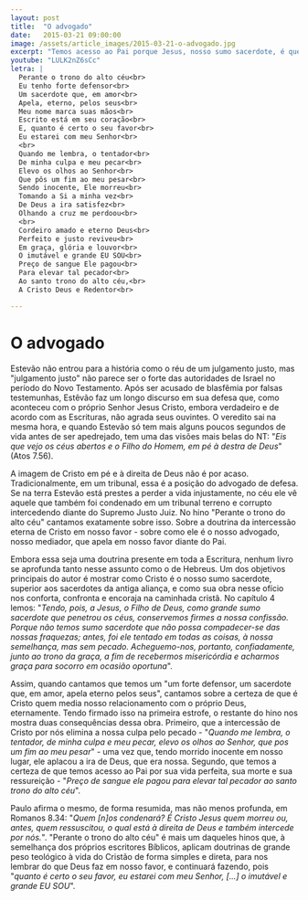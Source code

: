 ```yaml
---
layout: post
title:  "O advogado"
date:   2015-03-21 09:00:00
image: /assets/article_images/2015-03-21-o-advogado.jpg
excerpt: "Temos acesso ao Pai porque Jesus, nosso sumo sacerdote, é quem intercede por nós \"Perante o trono do alto céu\"."
youtube: "LULK2nZ6sCc"
letra: |
  Perante o trono do alto céu<br>
  Eu tenho forte defensor<br>
  Um sacerdote que, em amor<br>
  Apela, eterno, pelos seus<br>
  Meu nome marca suas mãos<br>
  Escrito está em seu coração<br>
  E, quanto é certo o seu favor<br>
  Eu estarei com meu Senhor<br>
  <br>
  Quando me lembra, o tentador<br>
  De minha culpa e meu pecar<br>
  Elevo os olhos ao Senhor<br>
  Que pôs um fim ao meu pesar<br>
  Sendo inocente, Ele morreu<br>
  Tomando a Si a minha vez<br>
  De Deus a ira satisfez<br>
  Olhando a cruz me perdoou<br>
  <br>
  Cordeiro amado e eterno Deus<br>
  Perfeito e justo reviveu<br>
  Em graça, glória e louvor<br>
  O imutável e grande EU SOU<br>
  Preço de sangue Ele pagou<br>
  Para elevar tal pecador<br>
  Ao santo trono do alto céu,<br>
  A Cristo Deus e Redentor<br>

---
```


# O advogado

Estevão não entrou para a história como o réu de um julgamento justo, mas "julgamento justo" não parece ser o forte das autoridades de Israel no período do Novo Testamento. Após ser acusado de blasfêmia por falsas testemunhas, Estêvão faz um longo discurso em sua defesa que, como aconteceu com o próprio Senhor Jesus Cristo, embora verdadeiro e de acordo com as Escrituras, não agrada seus ouvintes. O veredito sai na mesma hora, e quando Estevão só tem mais alguns poucos segundos de vida antes de ser apedrejado, tem uma das visões mais belas do NT: "*Eis que vejo os céus abertos e o Filho do Homem, em pé à destra de Deus*" (Atos 7.56).

A imagem de Cristo em pé e à direita de Deus não é por acaso. Tradicionalmente, em um tribunal, essa é a posição do advogado de defesa. Se na terra Estevão está prestes a perder a vida injustamente, no céu ele vê aquele que também foi condenado em um tribunal terreno e corrupto intercedendo diante do Supremo Justo Juiz. No hino "Perante o trono do alto céu" cantamos exatamente sobre isso. Sobre a doutrina da intercessão eterna de Cristo em nosso favor - sobre como ele é o nosso advogado, nosso mediador, que apela em nosso favor diante do Pai.

Embora essa seja uma doutrina presente em toda a Escritura, nenhum livro se aprofunda tanto nesse assunto como o de Hebreus. Um dos objetivos principais do autor é mostrar como Cristo é o nosso sumo sacerdote, superior aos sacerdotes da antiga aliança, e como sua obra nesse ofício nos conforta, confronta e encoraja na caminhada cristã. No capítulo 4 lemos: "*Tendo, pois, a Jesus, o Filho de Deus, como grande sumo sacerdote que penetrou os céus, conservemos firmes a nossa confissão. Porque não temos sumo sacerdote que não possa compadecer-se das nossas fraquezas; antes, foi ele tentado em todas as coisas, à nossa semelhança, mas sem pecado. Acheguemo-nos, portanto, confiadamente, junto ao trono da graça, a fim de recebermos misericórdia e acharmos graça para socorro em ocasião oportuna*". 

Assim, quando cantamos que temos um "um forte defensor, um sacerdote que, em amor, apela eterno pelos seus", cantamos sobre a certeza de que é Cristo quem media nosso relacionamento com o próprio Deus, eternamente. Tendo firmado isso na primeira estrofe, o restante do hino nos mostra duas consequências dessa obra. Primeiro, que a intercessão de Cristo por nós elimina a nossa culpa pelo pecado - "*Quando me lembra, o tentador, de minha culpa e meu pecar, elevo os olhos ao Senhor, que pos um fim ao meu pesar*" - uma vez que, tendo morrido inocente em nosso lugar, ele aplacou a ira de Deus, que era nossa. Segundo, que temos a certeza de que temos acesso ao Pai por sua vida perfeita, sua morte e sua ressureição - "*Preço de sangue ele pagou para elevar tal pecador ao santo trono do alto céu*".

Paulo afirma o mesmo, de forma resumida, mas não menos profunda, em Romanos 8.34: "*Quem [n]os condenará? É Cristo Jesus quem morreu ou, antes, quem ressuscitou, o qual está à direita de Deus e também intercede por nós.*". "Perante o trono do alto céu" é mais um daqueles hinos que, à semelhança dos próprios escritores Bíblicos, aplicam doutrinas de grande peso teológico à vida do Cristão de forma simples e direta, para nos lembrar do que Deus faz em nosso favor, e continuará fazendo, pois "*quanto é certo o seu favor, eu estarei com meu Senhor, [...] o imutável e grande EU SOU*". 
